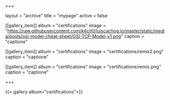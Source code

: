 +++

layout = "archive"
title = "mypage"
active = false

[[gallery_item]]
  album = "certifications"
  image = "https://raw.githubusercontent.com/k4ch0/luiscachog.io/master/static/media/posts/osi-model-cheat-sheet/OSI-TCP-Model-v1.png"
  caption = "captione"

[[gallery_item]]
  album = "certifications"
  image = "certifications/remix2.png"
  caption = "captione"

[[gallery_item]]
  album = "certifications"
  image = "certifications/remix.png"
  caption = "captione"

+++



{{< gallery album="certifications">}}

